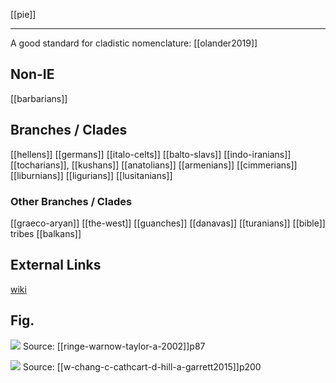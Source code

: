 [[pie]]

---

A good standard for cladistic nomenclature:  [[olander2019]]

## Non-IE
[[barbarians]]

## Branches / Clades
[[hellens]]
[[germans]]
[[italo-celts]]
[[balto-slavs]]
[[indo-iranians]]
[[tocharians]], [[kushans]]
[[anatolians]]
[[armenians]]
[[cimmerians]]
[[liburnians]]
[[ligurians]]
[[lusitanians]]

### Other Branches / Clades
[[graeco-aryan]]
[[the-west]]
[[guanches]]
[[danavas]]
[[turanians]]
[[bible]] tribes
[[balkans]]



## External Links
[wiki](https://en.wikipedia.org/wiki/Indo-European-migrations)



## Fig.

![](a/d-ringe-t-warnow-a-taylor2002p87.png)
Source: [[ringe-warnow-taylor-a-2002]]p87

![](a/w-chang-c-cathcart-d-hill-a-garrett2015p200.png)
Source: [[w-chang-c-cathcart-d-hill-a-garrett2015]]p200